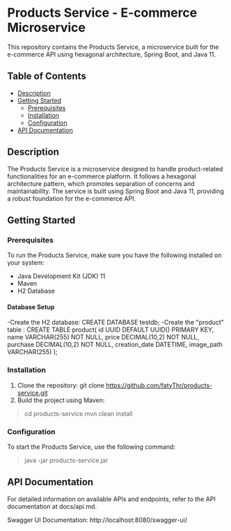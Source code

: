 # Products Service - E-commerce Microservice

This repository contains the Products Service, a microservice built for the e-commerce API using hexagonal architecture, Spring Boot, and Java 11.

## Table of Contents

- [Description](#description)
- [Getting Started](#getting-started)
  - [Prerequisites](#prerequisites)
  - [Installation](#installation)
  - [Configuration](#configuration)
- [API Documentation](#api-documentation)

## Description

The Products Service is a microservice designed to handle product-related functionalities for an e-commerce platform. It follows a hexagonal architecture pattern, which promotes separation of concerns and maintainability. The service is built using Spring Boot and Java 11, providing a robust foundation for the e-commerce API.

## Getting Started

### Prerequisites

To run the Products Service, make sure you have the following installed on your system:
- Java Development Kit (JDK) 11
- Maven 
- H2 Database

#### Database Setup

-Create the H2 database:
CREATE DATABASE testdb;
-Create the "product" table :
CREATE TABLE product(
    id UUID DEFAULT UUID() PRIMARY KEY,
    name VARCHAR(255) NOT NULL,
    price DECIMAL(10,2) NOT NULL,
	purchase DECIMAL(10,2) NOT NULL,
    creation_date DATETIME,
    image_path VARCHAR(255)
);
### Installation

1.	Clone the repository:
git clone https://github.com/fatyThr/products-service.git
2.  Build the project using Maven:
> cd products-service
> mvn clean install

### Configuration

To start the Products Service, use the following command:
> java -jar products-service.jar
 
 
## API Documentation

For detailed information on available APIs and endpoints, refer to the API documentation at docs/api.md.

Swagger UI Documentation: http://localhost:8080/swagger-ui/

 


